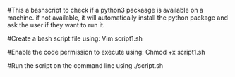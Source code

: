 #This a bashscript to check if a python3 packaage is available on a machine. if not available, it will automatically install the python package and ask the user if they want to run it.

#Create a bash script file using:
Vim script1.sh

#Enable the code permission to execute using:
Chmod +x script1.sh

#Run the script on the command line using
./script.sh
